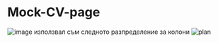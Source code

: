 # Mock-CV-page

![image](https://user-images.githubusercontent.com/29221743/157542583-386957a0-7c99-4596-98b8-a6fa14e2d6a3.png)
 използвал съм следното разпределение за колони 
 ![plan](https://user-images.githubusercontent.com/29221743/157542663-2dfb31a5-f8f8-4f40-af79-6f87830e701f.png)
